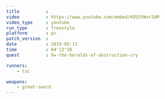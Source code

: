 ```yaml
---
title          :
video          : https://www.youtube.com/embed/KO55YWxr2UM
video_type     : youtube
run_type       : freestyle
platform       : pc
patch_version  :
date           : 2019-05-13
time           : 04'13"38
quest          : 9★-the-heralds-of-destruction-cry

runners:
    - tsc

weapons:
    - great-sword
---
```

